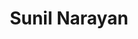 ---
title: "Sunil Narayan"
presenter_id: sunil_narayan
layout: member_all_publications
permalink: /member_full_publications/:presenter_id/
---